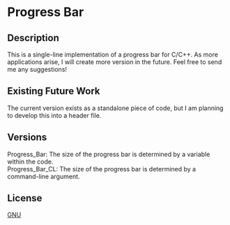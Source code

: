 # Progress Bar
## Description
This is a single-line implementation of a progress bar for C/C++. As more applications arise, I will create more version in the future.
Feel free to send me any suggestions!

## Existing Future Work
The current version exists as a standalone piece of code, but I am planning to develop this into a header file.

## Versions
Progress_Bar: The size of the progress bar is determined by a variable within the code.<br />
Progress_Bar_CL: The size of the progress bar is determined by a command-line argument.

## License
[GNU](https://choosealicense.com/licenses/gpl-3.0/)
